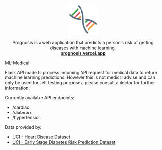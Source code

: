 <p align="center">
  <a href="prognosis.vercel.app">
    <img src="./export.png" width="100">
  </a>

  <p align="center">
    Prognosis is a web application that predicts a person's risk of getting diseases with machine learning.
    <br>
    <a href="prognosis.vercel.app"><strong>prognosis.vercel.app</strong></a>
  </p>
</p>





ML-Medical

Flask API made to process incoming API request for medical data to return machine learning predictions. However this is not medical advise and can only be used for self testing purposes, please consult a doctor for further information.

Currently available API endpoints:
- /cardiac
- /diabetes
- /hypertension

Data provided by:
- [UCI - Heart Disease Dataset](https://archive.ics.uci.edu/ml/datasets/Heart+Disease)
- [UCI - Early Stage Diabetes Risk Prediction Dataset](https://archive.ics.uci.edu/ml/datasets/Early+stage+diabetes+risk+prediction+dataset.)

